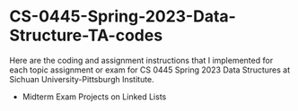 # CS-0445-Spring-2023-Data-Structure-TA-codes
Here are the coding and assignment instructions that I implemented for each topic assignment or exam for CS 0445 Spring 2023 Data Structures at Sichuan University-Pittsburgh Institute.
- Midterm Exam Projects on Linked Lists
